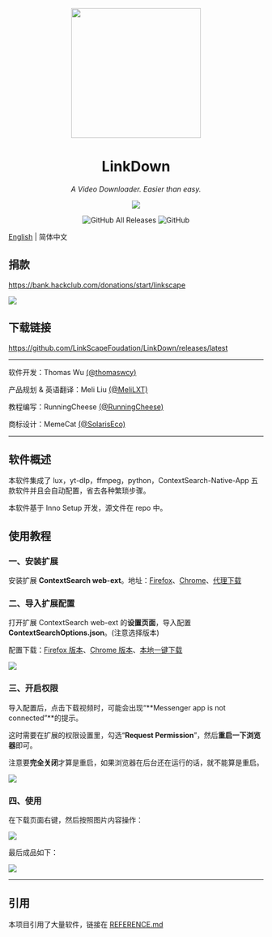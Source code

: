 <p align="center">
<img src="https://github.com/LinkScapeFoudation/LinkDown/blob/main/oringin.png?raw=true" width = "256" height = "256">
<h1 align="center">LinkDown</h1>
<p align="center">
<i>A Video Downloader. Easier than easy.</i>
<p>
<p align="center">
<img src="https://forthebadge.com/images/badges/built-with-love.svg">
<p>
<p align="center">
<img alt="GitHub All Releases" src="https://img.shields.io/github/downloads/LinkScapeFoudation/LinkDown/total?style=for-the-badge">
<img alt="GitHub" src="https://img.shields.io/github/license/LinkScapeFoudation/LinkDown?style=for-the-badge">
<p>

[English](https://github.com/LinkScapeFoundation/LinkDown/blob/main/README.md) | 简体中文

## 捐款

https://bank.hackclub.com/donations/start/linkscape

<img src="https://bank.hackclub.com/brand/hcb-logo-original-light.svg">


## 下载链接

https://github.com/LinkScapeFoudation/LinkDown/releases/latest

------

软件开发：Thomas Wu [(@thomaswcy)](https://github.com/thomaswcy)

产品规划 & 英语翻译：Meli Liu [(@MeliLXT)](https://github.com/MeliLXT)

教程编写：RunningCheese [(@RunningCheese)](https://github.com/RunningCheese)

商标设计：MemeCat [(@SolarisEco)](https://t.me/SolarisEco)

------

## 软件概述

本软件集成了 lux，yt-dlp，ffmpeg，python，ContextSearch-Native-App 五款软件并且会自动配置，省去各种繁琐步骤。

本软件基于 Inno Setup 开发，源文件在 repo 中。

## 使用教程

### 一、安装扩展

安装扩展 **ContextSearch web-ext**。地址：[Firefox](https://addons.mozilla.org/zh-CN/firefox/addon/contextsearch-web-ext)、[Chrome](https://chrome.google.com/webstore/detail/ddippghibegbgpjcaaijbacfhjjeafjh)、[代理下载](https://www.crxsoso.com/webstore/detail/ddippghibegbgpjcaaijbacfhjjeafjh)

### 二、导入扩展配置

打开扩展 ContextSearch web-ext 的**设置页面**，导入配置 **ContextSearchOptions.json**。(注意选择版本)

配置下载：[Firefox 版本](https://fastly.jsdelivr.net/gh/runningcheese/RunningCheese-Firefox/Restore/ContextSearchOptions_Firefox.json)、[Chrome 版本](https://fastly.jsdelivr.net/gh/runningcheese/RunningCheese-Firefox/Restore/ContextSearchOptions_Chrome.json)、[本地一键下载](https://www.lanzouh.com/b07nx1b4f)

![](https://github.com/LinkScapeFoudation/LinkDown/blob/main/Tutorial1.jpg?raw=true)

### 三、开启权限

导入配置后，点击下载视频时，可能会出现“**Messenger app is not connected”**的提示。

这时需要在扩展的权限设置里，勾选“**Request Permission**”，然后**重启一下浏览器**即可。

注意要**完全关闭**才算是重启，如果浏览器在后台还在运行的话，就不能算是重启。

![](https://github.com/LinkScapeFoudation/LinkDown/blob/main/Tutorial2.jpg?raw=true)

### 四、使用

在下载页面右键，然后按照图片内容操作：

![](https://github.com/LinkScapeFoudation/LinkDown/blob/main/Tutotial4.png?raw=true)

最后成品如下：

![](https://github.com/LinkScapeFoudation/LinkDown/blob/main/Tutorial5.gif?raw=true)

------

## 引用

本项目引用了大量软件，链接在 [REFERENCE.md](https://github.com/LinkScapeFoudation/LinkDown/blob/main/REFERENCE.md)
